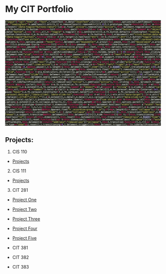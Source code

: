 
# My CIT Portfolio

  ![Photo](images/photo.jpg)

## Projects:

  1. CIS 110
  * [Projects](http://pages.uoregon.edu/kstern/110/)

  2. CIS 111
  * [Projects](http://pages.uoregon.edu/kstern/111/)

  3. CIT 281

  * [Project One](https://github.com/UO-CIT/project-1-kstern97)

  * [Project Two](https://github.com/UO-CIT/project-2-kstern97)

  * [Project Three](https://github.com/UO-CIT/project-3-kstern97)

  * [Project Four](https://github.com/UO-CIT/project-4-kstern97)

  * [Project Five](https://github.com/UO-CIT/project-5-kstern97)

  * CIT 381

  * CIT 382

  * CIT 383
